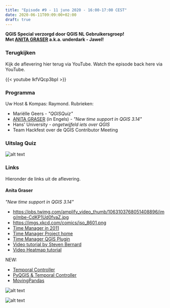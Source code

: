 ```yaml
---
title: "Episode #9 - 11 juno 2020 - 16:00-17:00 CEST"
date: 2020-06-11T09:09:00+02:00
draft: true
---
```


__QGIS Special verzorgd door QGIS NL Gebruikersgroep!__  
__Met [ANITA GRASER](https://anitagraser.com/) a.k.a. underdark - Jawel!__  

### Terugkijken
Kijk de aflevering hier terug via YouTube. Watch the episode back here via YouTube.

{{< youtube lkfVQcp3bpI >}}

### Programma

Uw Host & Kompas: Raymond. Rubrieken:

* Mariëlle Geers - _"QGISQuiz"_
* [ANITA GRASER](https://anitagraser.com/) (in Engels) - _"New time support in QGIS 3.14"_
* Hans' University - _ongetwijfeld iets over QGIS_
* Team Hackfest over de QGIS Contributor Meeting

### Uitslag Quiz

![alt text](/images/episode-0009/uitslag-quiz.png "Uitslag van De Grote Geo Quiz")

### Links

Hieronder de links uit de aflevering.

#### Anita Graser

_"New time support in QGIS 3.14"_

* https://pbs.twimg.com/amplify_video_thumb/1063103768051408896/img/mbe-CdKP1Ud0fvaZ.jpg 
* https://imgs.xkcd.com/comics/iso_8601.png 
* [Time Manager in 2011](https://www.youtube.com/watch?v=SYl3BhityOI) 
* [Time Manager Project home](https://anitagraser.com/projects/time-manager/) 
* [Time Manager QGIS Plugin](https://plugins.qgis.org/plugins/timemanager/#plugin-versions) 
* [Video tutorial by Steven Bernard](https://youtu.be/nHrFOPf1UGw?t=382) 
* [Video Heatmap tutorial](https://www.youtube.com/watch?v=ymAyTV82RHk)

NEW: 

* [Temporal Controller](https://anitagraser.com/2020/05/10/timemanager-is-dead-long-live-the-temporal-controller/) 
* [PyQGIS & Temporal Controller](https://anitagraser.com/2020/05/24/movement-data-in-gis-30-synchronized-trajectory-animations-with-qgis-temporal-controller/) 
* [MovingPandas](https://anitagraser.github.io/movingpandas/)

![alt text](/images/episode-0009/anita-tweet-1.png "Anita Graser Aankondiging")

![alt text](https://imgs.xkcd.com/comics/iso_8601.png "XKCD on ISO 8601")

